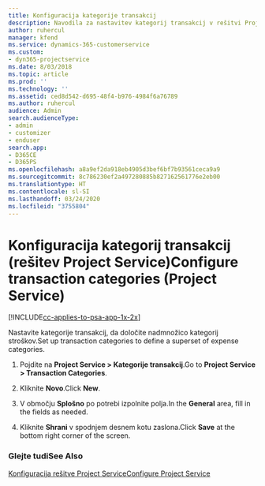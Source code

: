 ```yaml
---
title: Konfiguracija kategorije transakcij
description: Navodila za nastavitev kategorij transakcij v rešitvi Project Service
author: ruhercul
manager: kfend
ms.service: dynamics-365-customerservice
ms.custom:
- dyn365-projectservice
ms.date: 8/03/2018
ms.topic: article
ms.prod: ''
ms.technology: ''
ms.assetid: ced8d542-d695-48f4-b976-4984f6a76789
ms.author: ruhercul
audience: Admin
search.audienceType:
- admin
- customizer
- enduser
search.app:
- D365CE
- D365PS
ms.openlocfilehash: a8a9ef2da918eb4905d3bef6bf7b93561ceca9a9
ms.sourcegitcommit: 8c786230ef2a497280885b827162561776e2eb00
ms.translationtype: HT
ms.contentlocale: sl-SI
ms.lasthandoff: 03/24/2020
ms.locfileid: "3755804"
---
```

# <a name="configure-transaction-categories-project-service"></a><span data-ttu-id="3b547-103">Konfiguracija kategorij transakcij (rešitev Project Service)</span><span class="sxs-lookup"><span data-stu-id="3b547-103">Configure transaction categories (Project Service)</span></span>

[!INCLUDE[cc-applies-to-psa-app-1x-2x](../includes/cc-applies-to-psa-app-1x-2x.md)]

<span data-ttu-id="3b547-104">Nastavite kategorije transakcij, da določite nadmnožico kategorij stroškov.</span><span class="sxs-lookup"><span data-stu-id="3b547-104">Set up transaction categories to define a superset of expense categories.</span></span>  
  
1.  <span data-ttu-id="3b547-105">Pojdite na **Project Service > Kategorije transakcij**.</span><span class="sxs-lookup"><span data-stu-id="3b547-105">Go to **Project Service > Transaction Categories**.</span></span>  
  
2.  <span data-ttu-id="3b547-106">Kliknite **Novo**.</span><span class="sxs-lookup"><span data-stu-id="3b547-106">Click **New**.</span></span>  
  
3.  <span data-ttu-id="3b547-107">V območju **Splošno** po potrebi izpolnite polja.</span><span class="sxs-lookup"><span data-stu-id="3b547-107">In the **General** area, fill in the fields as needed.</span></span>  
  
4.  <span data-ttu-id="3b547-108">Kliknite **Shrani** v spodnjem desnem kotu zaslona.</span><span class="sxs-lookup"><span data-stu-id="3b547-108">Click **Save** at the bottom right corner of the screen.</span></span>  
  
### <a name="see-also"></a><span data-ttu-id="3b547-109">Glejte tudi</span><span class="sxs-lookup"><span data-stu-id="3b547-109">See Also</span></span>  
 [<span data-ttu-id="3b547-110">Konfiguracija rešitve Project Service</span><span class="sxs-lookup"><span data-stu-id="3b547-110">Configure Project Service</span></span>](../project-service/configure.md)
